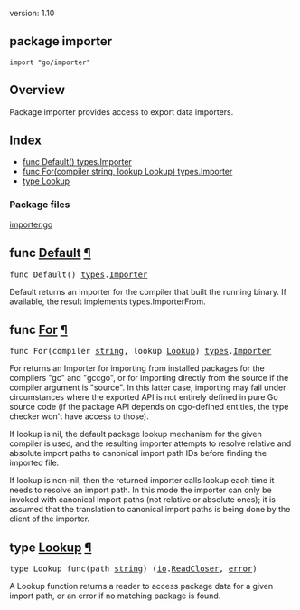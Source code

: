 version: 1.10
## package importer

  `import "go/importer"`

## Overview

Package importer provides access to export data importers.

## Index

- [func Default() types.Importer](#Default)
- [func For(compiler string, lookup Lookup) types.Importer](#For)
- [type Lookup](#Lookup)

### Package files
 [importer.go](//github.com/golang/go/blob/release-branch.go1.10/src/go/importer/importer.go)

<h2 id="Default">func <a href="//github.com/golang/go/blob/release-branch.go1.10/src/go/importer/importer.go#L65">Default</a>
    <a href="#Default">¶</a></h2>
<pre>func Default() <a href="/go/types/">types</a>.<a href="/go/types/#Importer">Importer</a></pre>

Default returns an Importer for the compiler that built the running binary. If
available, the result implements types.ImporterFrom.

<h2 id="For">func <a href="//github.com/golang/go/blob/release-branch.go1.10/src/go/importer/importer.go#L32">For</a>
    <a href="#For">¶</a></h2>
<pre>func For(compiler <a href="/builtin/#string">string</a>, lookup <a href="#Lookup">Lookup</a>) <a href="/go/types/">types</a>.<a href="/go/types/#Importer">Importer</a></pre>

For returns an Importer for importing from installed packages for the compilers
"gc" and "gccgo", or for importing directly from the source if the compiler
argument is "source". In this latter case, importing may fail under
circumstances where the exported API is not entirely defined in pure Go source
code (if the package API depends on cgo-defined entities, the type checker won't
have access to those).

If lookup is nil, the default package lookup mechanism for the given compiler is
used, and the resulting importer attempts to resolve relative and absolute
import paths to canonical import path IDs before finding the imported file.

If lookup is non-nil, then the returned importer calls lookup each time it needs
to resolve an import path. In this mode the importer can only be invoked with
canonical import paths (not relative or absolute ones); it is assumed that the
translation to canonical import paths is being done by the client of the
importer.

<h2 id="Lookup">type <a href="//github.com/golang/go/blob/release-branch.go1.10/src/go/importer/importer.go#L11">Lookup</a>
    <a href="#Lookup">¶</a></h2>
<pre>type Lookup func(path <a href="/builtin/#string">string</a>) (<a href="/io/">io</a>.<a href="/io/#ReadCloser">ReadCloser</a>, <a href="/builtin/#error">error</a>)</pre>

A Lookup function returns a reader to access package data for a given import
path, or an error if no matching package is found.


